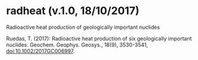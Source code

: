 # radheat (v.1.0, 18/10/2017)
Radioactive heat production of geologically important nuclides

Ruedas, T. (2017): Radioactive heat production of six geologically important nuclides. Geochem. Geophys. Geosys., 18(9), 3530-3541, [doi:10.1002/2017GC006997](http://dx.doi.org/10.1002/2017GC006997).

